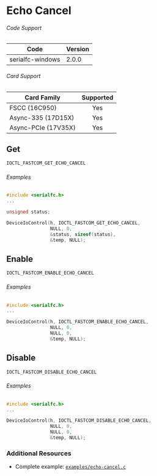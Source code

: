 # Echo Cancel

###### Code Support
| Code | Version |
| ---- | ------- |
| serialfc-windows | 2.0.0 |

###### Card Support
| Card Family | Supported |
| ----------- |:-----:|
| FSCC (16C950) | Yes |
| Async-335 (17D15X) | Yes |
| Async-PCIe (17V35X) | Yes |


## Get
```c
IOCTL_FASTCOM_GET_ECHO_CANCEL
```

###### Examples
```c
#include <serialfc.h>
...

unsigned status;

DeviceIoControl(h, IOCTL_FASTCOM_GET_ECHO_CANCEL,
                NULL, 0,
                &status, sizeof(status),
                &temp, NULL);
```


## Enable
```c
IOCTL_FASTCOM_ENABLE_ECHO_CANCEL
```

###### Examples
```c
#include <serialfc.h>
...

DeviceIoControl(h, IOCTL_FASTCOM_ENABLE_ECHO_CANCEL,
                NULL, 0,
                NULL, 0,
                &temp, NULL);
```


## Disable
```c
IOCTL_FASTCOM_DISABLE_ECHO_CANCEL
```

###### Examples
```c
#include <serialfc.h>
...

DeviceIoControl(h, IOCTL_FASTCOM_DISABLE_ECHO_CANCEL,
                NULL, 0,
                NULL, 0,
                &temp, NULL);
```


### Additional Resources
- Complete example: [`examples/echo-cancel.c`](../examples/echo-cancel.c)
